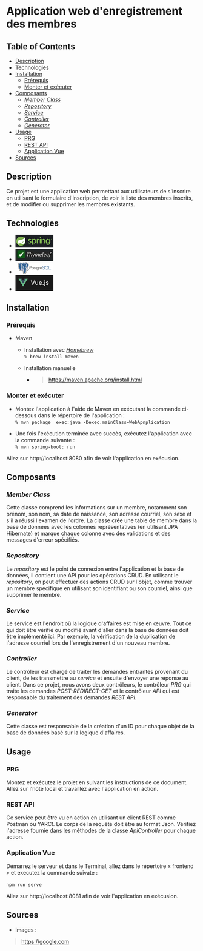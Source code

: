 # Application web d'enregistrement des membres
## Table of Contents
- [Description](#description)
- [Technologies](#technologies)
- [Installation](#installation)
    * [Prérequis](#pr-requis)
    * [Monter et exécuter](#monter-et-ex-cuter)
- [Composants](#composants)
    * [_Member Class_](#-member-class-)
    * [_Repository_](#-repository-)
    * [_Service_](#-service-)
    * [_Controller_](#-controller-)
    * [_Generator_](#-generator-)
- [Usage](#usage)
    * [PRG](#prg)
    * [REST API](#rest-api)
    * [Application Vue](#application-vue)
- [Sources](#sources)

## Description
Ce projet est une application web permettant aux utilisateurs de s'inscrire en utilisant le formulaire d'inscription, de voir la liste des membres inscrits, et de modifier ou supprimer les membres existants.


## Technologies
- [![Spring Boo](src/main/resources/static/images/springboot.png)](https://spring.io/projects/spring-boot)  
- [![Thymeleaf](src/main/resources/static/images/thymeleaf.jpg)](https://www.thymeleaf.org)  
- [![PostgreSQL](src/main/resources/static/images/postgresql.png)](https://www.postgresql.org)
- [![Vue.js](src/main/resources/static/images/vue.png)](https://vuejs.org)

## Installation
### Prérequis
- Maven  
  - Installation avec _[Homebrew](https://brew.sh)_  
    `% brew install maven`  


  - Installation manuelle  
    - >https://maven.apache.org/install.html
  
### Monter et exécuter

- Montez l'application à l'aide de Maven en exécutant la commande ci-dessous dans le répertoire de l'application :  
`% mvn package  exec:java -Dexec.mainClass=WebApnplication`


- Une fois l'exécution terminée avec succès, exécutez l'application avec la commande suivante :  
`% mvn spring-boot: run`

Allez sur http://localhost:8080 afin de voir l'application en exécusion.

## Composants
### _Member Class_
Cette classe comprend les informations sur un membre, notamment son prénom, son nom, sa date de naissance, son adresse courriel, son sexe et s'il a réussi l'examen de l'ordre.
La classe crée une table de membre dans la base de données avec les colonnes représentatives (en utilisant JPA Hibernate) et marque chaque colonne avec des validations et des messages d'erreur spécifiés.
### _Repository_
Le _repository_ est le point de connexion entre l'application et la base de données, il contient une API pour les opérations CRUD. En utilisant le _repository_, on peut effectuer des actions CRUD sur l'objet, comme trouver un membre spécifique en utilisant son identifiant ou son courriel, ainsi que supprimer le membre.
### _Service_
Le service est l'endroit où la logique d'affaires est mise en œuvre. Tout ce qui doit être vérifié ou modifié avant d'aller dans la base de données doit être implémenté ici. Par exemple, la vérification de la duplication de l'adresse courriel lors de l'enregistrement d'un nouveau membre.
### _Controller_
Le contrôleur est chargé de traiter les demandes entrantes provenant du client, de les transmettre au _service_ et ensuite d'envoyer une réponse au client.
Dans ce projet, nous avons deux contrôleurs, le contrôleur _PRG_ qui traite les demandes _POST-REDIRECT-GET_ et le contrôleur _API_ qui est responsable du traitement des demandes _REST API_.
### _Generator_
Cette classe est responsable de la création d'un ID pour chaque objet de la base de données basé sur la logique d'affaires.
## Usage
### PRG
Montez et exécutez le projet en suivant les instructions de ce document. Allez sur l'hôte local et travaillez avec l'application en action.
### REST API
Ce service peut être vu en action en utilisant un client REST comme Postman ou YARC!. Le corps de la requête doit être au format Json. Vérifiez l'adresse fournie dans les méthodes de la classe _ApiController_ pour chaque action.
### Application Vue 
Démarrez le serveur et dans le Terminal, allez dans le répertoire « frontend » et executez la commande suivate :

`npm run serve`

Allez sur http://localhost:8081 afin de voir l'application en exécusion.
## Sources
- Images :  
> https://google.com
